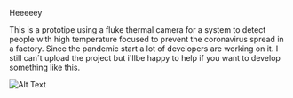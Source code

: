 Heeeeey

This is a prototipe using a fluke thermal camera for a system to detect people with high temperature focused to prevent the coronavirus spread in a factory.
Since the pandemic start a lot of developers are working on it. I still can´t upload the project but i´llbe happy to help if you want to develop something like this.



![Alt Text](https://github.com/chelynx/Thermal-Video-COVID_project/blob/master/2020-03-26%2011-58-28.gif)
